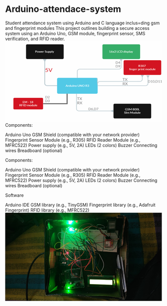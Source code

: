 # Arduino-attendace-system
Student attendance system using Arduino and C language inclus=ding gsm and fingerprint modules 
This project outlines building a secure access system using an Arduino Uno, GSM module, fingerprint sensor, SMS verification, and RFID reader. 
![Alt text](image.png)
 Components:

Arduino Uno
GSM Shield (compatible with your network provider)
Fingerprint Sensor Module (e.g., R305)
RFID Reader Module (e.g., MFRC522)
Power supply (e.g., 5V, 2A)
LEDs (2 colors)
Buzzer
Connecting wires
Breadboard (optional)


  Components:

Arduino Uno
GSM Shield (compatible with your network provider)
Fingerprint Sensor Module (e.g., R305)
RFID Reader Module (e.g., MFRC522)
Power supply (e.g., 5V, 2A)
LEDs (2 colors)
Buzzer
Connecting wires
Breadboard (optional)

Software

Arduino IDE
GSM library (e.g., TinyGSM)
Fingerprint library (e.g., Adafruit Fingerprint)
RFID library (e.g., MFRC522)
![Alt text](image-1.png)
